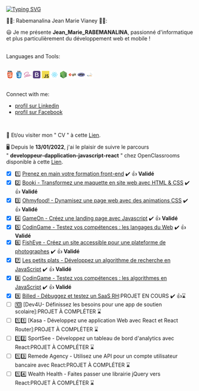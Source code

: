 [![Typing SVG](https://readme-typing-svg.herokuapp.com?center=true&vCenter=true&lines=Slt+C'est+Jean+RABEMANALINA;Je+suis+Developpeur+Web+et+Web+Mobile;J'apprend+react+js+sur+OpenClassRooms)](https://git.io/typing-svg)


🦸‍♂️: Rabemanalina Jean Marie Vianey 🦸‍♂️:<br>

 😃 Je me présente **Jean_Marie_RABEMANALINA**, passionné d'informatique <br/>et plus particulièrement du développement web et mobile !
 
 <br/>
 Languages and Tools:
 
 <br/>
 <br/>
 
<code><img height="20" src="https://raw.githubusercontent.com/github/explore/80688e429a7d4ef2fca1e82350fe8e3517d3494d/topics/html/html.png"></code>
<code><img height="20" src="https://raw.githubusercontent.com/github/explore/80688e429a7d4ef2fca1e82350fe8e3517d3494d/topics/css/css.png"></code>
<code><img height="20" src="https://raw.githubusercontent.com/github/explore/80688e429a7d4ef2fca1e82350fe8e3517d3494d/topics/sass/sass.png"></code>
<code><img height="20" src="https://raw.githubusercontent.com/github/explore/80688e429a7d4ef2fca1e82350fe8e3517d3494d/topics/bootstrap/bootstrap.png"></code>
<code><img height="20" src="https://raw.githubusercontent.com/github/explore/80688e429a7d4ef2fca1e82350fe8e3517d3494d/topics/javascript/javascript.png"></code>
<code><img height="20" src="https://raw.githubusercontent.com/github/explore/80688e429a7d4ef2fca1e82350fe8e3517d3494d/topics/react/react.png"></code>
<code><img height="20" src="https://raw.githubusercontent.com/github/explore/80688e429a7d4ef2fca1e82350fe8e3517d3494d/topics/nodejs/nodejs.png"></code>
<code><img height="20" src="https://raw.githubusercontent.com/github/explore/80688e429a7d4ef2fca1e82350fe8e3517d3494d/topics/git/git.png"></code>
<code><img height="20" src="https://raw.githubusercontent.com/github/explore/80688e429a7d4ef2fca1e82350fe8e3517d3494d/topics/php/php.png"></code>
<code><img height="20" src="https://raw.githubusercontent.com/github/explore/80688e429a7d4ef2fca1e82350fe8e3517d3494d/topics/mysql/mysql.png"></code>

<br/>
Connect with me:

- [profil sur Linkedin](https://www.linkedin.com/in/jean-marie-rabemanalina-aa06571a3/)
- [profil sur Facebook](https://www.facebook.com/jeanmarievianey.rabemanalina)
<br/>

 🔗 Et/ou visiter mon " CV " à cette [Lien](https://vianey-jean.github.io/CV_2021Github.io/).

🖥️ Depuis le **13/01/2022**, j'ai le plaisir de suivre le parcours <br/>" **developpeur-dapplication-javascript-react** " chez OpenClassrooms disponible à cette [Lien](https://openclassrooms.com/fr/paths/516-developpeur-dapplication-javascript-react).

- [x] :one: [Prenez en main votre formation front-end](Présentation "ok") :heavy_check_mark: :+1: **Validé**
- [x] :two: [Booki - Transformez une maquette en site web avec HTML & CSS](https://vianey-jean.github.io/Rabe.Booki-github.io/ "Booki") :heavy_check_mark: :+1: **Validé**
- [x] :three: [Ohmyfood! - Dynamisez une page web avec des animations CSS](https://vianey-jean.github.io/Jean.RABEMANALINA_3_13012022/ "Ohmyfood!") :heavy_check_mark: :+1: **Validé**
- [x] :four: [GameOn - Créez une landing page avec Javascript](https://vianey-jean.github.io/GameOn-website-FR/ "GameOn") :heavy_check_mark: :+1:  **Validé**
- [x] :five: [CodinGame - Testez vos compétences : les langages du Web](https://codingame.com "ok") :heavy_check_mark: :+1: **Validé**
- [x] :six: [FishEye - Créez un site accessible pour une plateforme de photographes](https://vianey-jean.github.io/Front-End-Fisheye/ "FishEye") :heavy_check_mark: :+1: **Validé**
- [x] :seven: [Les petits plats - Développez un algorithme de recherche en JavaScript](https://vianey-jean.github.io/P07-Les-Petits-Plats-15-05-2022/ "Les Petits Plats") :heavy_check_mark: :+1: **Validé**
- [x] :eight: [CodinGame - Testez vos compétences : les algorithmes en JavaScript](https://codingame.com "ok") :heavy_check_mark: :+1: **Validé**
- [x] :nine: [Billed - Débuggez et testez un SaaS RH](https://github.com/vianey-jean/Jean_RABEMANALINA_P09_04-07-2022.git/ "Billed"):PROJET EN COURS :heavy_check_mark: :+1::hourglass: 
- [ ] :keycap_ten: [Dev4U- Définissez les besoins pour une app de soutien scolaire]:PROJET À COMPLÉTER :hourglass: 
- [ ] :one::one: [Kasa - Développez une application Web avec React et React Router]:PROJET À COMPLÉTER :hourglass: 
- [ ] :one::two: SportSee - Développez un tableau de bord d'analytics avec React:PROJET À COMPLÉTER :hourglass: 
- [ ] :one::three: Remede Agency - Utilisez une API pour un compte utilisateur bancaire avec React:PROJET À COMPLÉTER :hourglass: 
- [ ] :one::four: Wealth Health - Faites passer une librairie jQuery vers React:PROJET À COMPLÉTER :hourglass: 

<!---
vianey-jean/vianey-jean is a ✨ special ✨ repository because its `README.md` (this file) appears on your GitHub profile.
You can click the Preview link to take a look at your changes.
--->
